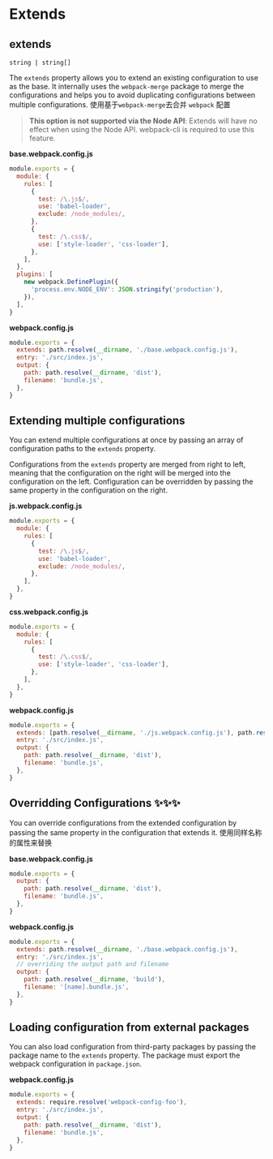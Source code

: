 # Extends

## extends

`string | string[]`

<Badge text="webpack v5.82.0+" /> <Badge text="webpack-cli v5.1.0+" />

The `extends` property allows you to extend an existing configuration to use as the base. It internally uses the `webpack-merge` package to merge the configurations and helps you to avoid duplicating configurations between multiple configurations.
使用基于`webpack-merge`去合并 `webpack` 配置

> **This option is not supported via the Node API**: Extends will have no effect when using the Node API. webpack-cli is required to use this feature.

**base.webpack.config.js**

```javascript
module.exports = {
  module: {
    rules: [
      {
        test: /\.js$/,
        use: 'babel-loader',
        exclude: /node_modules/,
      },
      {
        test: /\.css$/,
        use: ['style-loader', 'css-loader'],
      },
    ],
  },
  plugins: [
    new webpack.DefinePlugin({
      'process.env.NODE_ENV': JSON.stringify('production'),
    }),
  ],
}
```

**webpack.config.js**

```javascript
module.exports = {
  extends: path.resolve(__dirname, './base.webpack.config.js'),
  entry: './src/index.js',
  output: {
    path: path.resolve(__dirname, 'dist'),
    filename: 'bundle.js',
  },
}
```

## Extending multiple configurations

You can extend multiple configurations at once by passing an array of configuration paths to the `extends` property.

Configurations from the `extends` property are merged from right to left, meaning that the configuration on the right will be merged into the configuration on the left. Configuration can be overridden by passing the same property in the configuration on the right.

**js.webpack.config.js**

```javascript
module.exports = {
  module: {
    rules: [
      {
        test: /\.js$/,
        use: 'babel-loader',
        exclude: /node_modules/,
      },
    ],
  },
}
```

**css.webpack.config.js**

```javascript
module.exports = {
  module: {
    rules: [
      {
        test: /\.css$/,
        use: ['style-loader', 'css-loader'],
      },
    ],
  },
}
```

**webpack.config.js**

```javascript
module.exports = {
  extends: [path.resolve(__dirname, './js.webpack.config.js'), path.resolve(__dirname, './css.webpack.config.js')],
  entry: './src/index.js',
  output: {
    path: path.resolve(__dirname, 'dist'),
    filename: 'bundle.js',
  },
}
```

## Overridding Configurations ✨✨✨

You can override configurations from the extended configuration by passing the same property in the configuration that extends it.
使用同样名称的属性来替换

**base.webpack.config.js**

```javascript
module.exports = {
  output: {
    path: path.resolve(__dirname, 'dist'),
    filename: 'bundle.js',
  },
}
```

**webpack.config.js**

```javascript
module.exports = {
  extends: path.resolve(__dirname, './base.webpack.config.js'),
  entry: './src/index.js',
  // overriding the output path and filename
  output: {
    path: path.resolve(__dirname, 'build'),
    filename: '[name].bundle.js',
  },
}
```

## Loading configuration from external packages

You can also load configuration from third-party packages by passing the package name to the `extends` property. The package must export the webpack configuration in `package.json`.

**webpack.config.js**

```javascript
module.exports = {
  extends: require.resolve('webpack-config-foo'),
  entry: './src/index.js',
  output: {
    path: path.resolve(__dirname, 'dist'),
    filename: 'bundle.js',
  },
}
```
